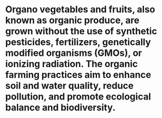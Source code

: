 ﻿# Organo vegetables and fruits, also known as organic produce, are grown without the use of synthetic pesticides, fertilizers, genetically modified organisms (GMOs), or ionizing radiation. The organic farming practices aim to enhance soil and water quality, reduce pollution, and promote ecological balance and biodiversity.
 
